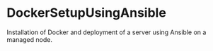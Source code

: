 # DockerSetupUsingAnsible

Installation of Docker and deployment of a server using Ansible on a managed node.
